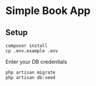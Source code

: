 # Simple Book App

## Setup

~~~
composer install
cp .env.example .env
~~~
Enter your DB credentials

~~~
php artisan migrate
php artisan db:seed
~~~
